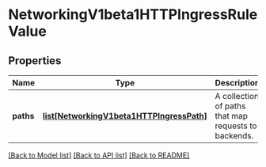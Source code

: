 # NetworkingV1beta1HTTPIngressRuleValue

## Properties
Name | Type | Description | Notes
------------ | ------------- | ------------- | -------------
**paths** | [**list[NetworkingV1beta1HTTPIngressPath]**](NetworkingV1beta1HTTPIngressPath.md) | A collection of paths that map requests to backends. | 

[[Back to Model list]](../README.md#documentation-for-models) [[Back to API list]](../README.md#documentation-for-api-endpoints) [[Back to README]](../README.md)


